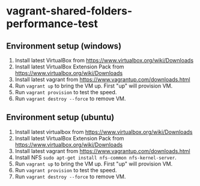 # vagrant-shared-folders-performance-test

## Environment setup (windows)

1. Install latest VirtualBox from https://www.virtualbox.org/wiki/Downloads
2. Install latest VirtualBox Extension Pack from https://www.virtualbox.org/wiki/Downloads
3. Install latest vagrant from https://www.vagrantup.com/downloads.html
4. Run `vagrant up` to bring the VM up. First "up" will provision VM.
5. Run `vagrant provision` to test the speed.
6. Run `vagrant destroy --force` to remove VM.

## Environment setup (ubuntu)

1. Install latest virtualbox from https://www.virtualbox.org/wiki/Downloads
2. Install latest VirtualBox Extension Pack from https://www.virtualbox.org/wiki/Downloads
3. Install latest vagrant from https://www.vagrantup.com/downloads.html
4. Install NFS `sudo apt-get install nfs-common nfs-kernel-server`.
5. Run `vagrant up` to bring the VM up. First "up" will provision VM.
6. Run `vagrant provision` to test the speed.
7. Run `vagrant destroy --force` to remove VM.
